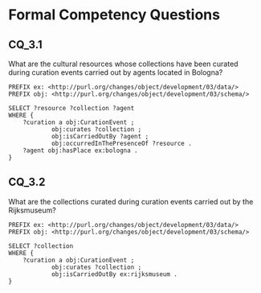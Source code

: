 # Formal Competency Questions
## CQ_3.1
What are the cultural resources whose collections have been curated during curation events carried out by agents located in Bologna?

```SPARQL
PREFIX ex: <http://purl.org/changes/object/development/03/data/>
PREFIX obj: <http://purl.org/changes/object/development/03/schema/>

SELECT ?resource ?collection ?agent
WHERE {
    ?curation a obj:CurationEvent ;
            obj:curates ?collection ;
            obj:isCarriedOutBy ?agent ;
            obj:occurredInThePresenceOf ?resource .
    ?agent obj:hasPlace ex:bologna .
}
```

## CQ_3.2
What are the collections curated during curation events carried out by the Rijksmuseum?

```SPARQL
PREFIX ex: <http://purl.org/changes/object/development/03/data/>
PREFIX obj: <http://purl.org/changes/object/development/03/schema/>

SELECT ?collection
WHERE {
    ?curation a obj:CurationEvent ;
            obj:curates ?collection ;
            obj:isCarriedOutBy ex:rijksmuseum .
}
```
